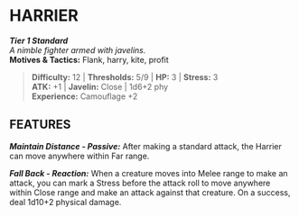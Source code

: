 ﻿# HARRIER

***Tier 1 Standard***  
*A nimble fighter armed with javelins.*  
**Motives & Tactics:** Flank, harry, kite, profit

> **Difficulty:** 12 | **Thresholds:** 5/9 | **HP:** 3 | **Stress:** 3  
> **ATK:** +1 | **Javelin:** Close | 1d6+2 phy  
> **Experience:** Camouflage +2

## FEATURES

***Maintain Distance - Passive:*** After making a standard attack, the Harrier can move anywhere within Far range.

***Fall Back - Reaction:*** When a creature moves into Melee range to make an attack, you can mark a Stress before the attack roll to move anywhere within Close range and make an attack against that creature. On a success, deal 1d10+2 physical damage.
